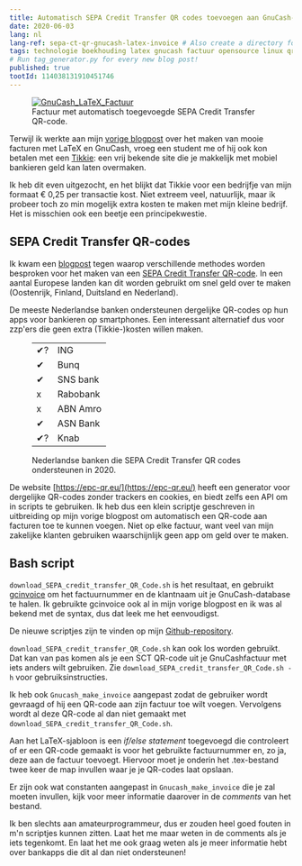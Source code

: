 ```yaml
---
title: Automatisch SEPA Credit Transfer QR codes toevoegen aan GnuCash-/LaTeX-facturen
date: 2020-06-03
lang: nl
lang-ref: sepa-ct-qr-gnucash-latex-invoice # Also create a directory for this in _data/comments. Throws error otherwise. Add empty file there to propagate on Github as well, then remove again.
tags: technologie boekhouding latex gnucash factuur opensource linux qrcodes
# Run tag_generator.py for every new blog post!
published: true
tootId: 114038131910451746
---
```


<figure class="fr-ns w-50-ns br3 ma1 ba b--light-gray">
    <a href="/images/blog/2020/template_blogpost_bammerlaan_English_QR.svg">
    <img src="/images/blog/2020/template_blogpost_bammerlaan_English_QR.svg" alt="GnuCash_LaTeX_Factuur" class="br3 br--top"></a>
    <figcaption class="tc">Factuur met automatisch toegevoegde SEPA Credit Transfer QR-code.</figcaption>
</figure>

Terwijl ik werkte aan mijn [vorige blogpost](/posts/GnuCash-LaTeX-en-gcinvoice-voor-mooie-facturen) over het maken van mooie facturen met LaTeX en GnuCash, vroeg een student me of hij ook kon betalen met een [Tikkie](https://www.tikkie.me/): een vrij bekende site die je makkelijk met mobiel bankieren geld kan laten overmaken.

Ik heb dit even uitgezocht, en het blijkt dat Tikkie voor een bedrijfje van mijn formaat € 0,25 per transactie kost. Niet extreem veel, natuurlijk, maar ik probeer toch zo min mogelijk extra kosten te maken met mijn kleine bedrijf. Het is misschien ook een beetje een principekwestie.

## SEPA Credit Transfer QR-codes

Ik kwam een [blogpost](https://aartjan.nl/blog/qr-code-factuur/) tegen waarop verschillende methodes worden besproken voor het maken van een [SEPA Credit Transfer QR-code](https://nl.wikipedia.org/wiki/EPC_betaling_QR-Code). In een aantal Europese landen kan dit worden gebruikt om snel geld over te maken (Oostenrijk, Finland, Duitsland en Nederland).

De meeste Nederlandse banken ondersteunen dergelijke QR-codes op hun apps voor bankieren op smartphones. Een interessant alternatief dus voor zzp'ers die geen extra (Tikkie-)kosten willen maken.

<figure class="fr-ns w-25-ns br3 ma1 ba b--light-gray">
    <table>
    <tbody>
    <tr>
        <td>✔?</td>
        <td>ING</td>
    </tr>
    <tr>
        <td>✔</td>
        <td>Bunq</td>
    </tr>
    <tr>
        <td>✔</td>
        <td>SNS bank</td>
    </tr>
    <tr>
        <td>x</td>
        <td>Rabobank</td>
    </tr>
    <tr>
        <td>x</td>
        <td>ABN Amro</td>
    </tr>
    <tr>
        <td>✔</td>
        <td>ASN Bank</td>
    </tr>
    <tr>
        <td>✔?</td>
        <td>Knab</td>
    </tr>
    </tbody>
    </table>
    <figcaption class="tc">Nederlandse banken die SEPA Credit Transfer QR codes ondersteunen in 2020.</figcaption>
</figure>

De website [https://epc-qr.eu/](https://epc-qr.eu/) heeft een generator voor dergelijke QR-codes zonder trackers en cookies, en biedt zelfs een API om in scripts te gebruiken. Ik heb dus een klein scriptje geschreven in uitbreiding op mijn vorige blogpost om automatisch een QR-code aan facturen toe te kunnen voegen. Niet op elke factuur, want veel van mijn zakelijke klanten gebruiken waarschijnlijk geen app om geld over te maken.

## Bash script

`download_SEPA_credit_transfer_QR_Code.sh` is het resultaat, en gebruikt [gcinvoice](https://bitbucket.org/smoerz/gcinvoice) om het factuurnummer en de klantnaam uit je GnuCash-database te halen. Ik gebruikte gcinvoice ook al in mijn vorige blogpost en ik was al bekend met de syntax, dus dat leek me het eenvoudigst.

De nieuwe scriptjes zijn te vinden op mijn [Github-repository](https://github.com/bammerlaan/template_blogpost_bammerlaan/tree/master/SEPA_CT_QR_codes).

`download_SEPA_credit_transfer_QR_Code.sh` kan ook los worden gebruikt. Dat kan van pas komen als je een SCT QR-code uit je GnuCashfactuur met iets anders wilt gebruiken. Zie `download_SEPA_credit_transfer_QR_Code.sh -h` voor gebruiksinstructies.

Ik heb ook `Gnucash_make_invoice` aangepast zodat de gebruiker wordt gevraagd of hij een QR-code aan zijn factuur toe wilt voegen. Vervolgens wordt al deze QR-code al dan niet gemaakt met `download_SEPA_credit_transfer_QR_Code.sh`.

Aan het LaTeX-sjabloon is een *if/else statement* toegevoegd die controleert of er een QR-code gemaakt is voor het gebruikte factuurnummer en, zo ja, deze aan de factuur toevoegt. Hiervoor moet je onderin het .tex-bestand twee keer de map invullen waar je je QR-codes laat opslaan. 

Er zijn ook wat constanten aangepast in `Gnucash_make_invoice` die je zal moeten invullen, kijk voor meer informatie daarover in de *comments* van het bestand.

Ik ben slechts aan amateurprogrammeur, dus er zouden heel goed fouten in m'n scriptjes kunnen zitten. Laat het me maar weten in de comments als je iets tegenkomt. En laat het me ook graag weten als je meer informatie hebt over bankapps die dit al dan niet ondersteunen!
